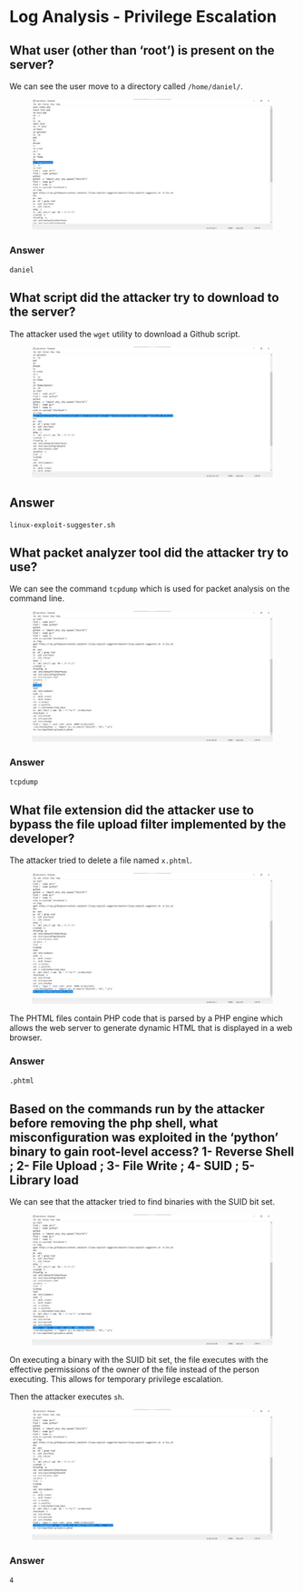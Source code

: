 # Log Analysis - Privilege Escalation

## What user (other than ‘root’) is present on the server?

We can see the user move to a directory called `/home/daniel/`.

<figure><img src="../.gitbook/assets/1 (71).png" alt=""><figcaption></figcaption></figure>

### Answer

```
daniel
```



## What script did the attacker try to download to the server?

The attacker used the `wget` utility to download a Github script.

<figure><img src="../.gitbook/assets/2 (68).png" alt=""><figcaption></figcaption></figure>

## Answer

```
linux-exploit-suggester.sh
```



## What packet analyzer tool did the attacker try to use?

We can see the command `tcpdump` which is used for packet analysis on the command line.

<figure><img src="../.gitbook/assets/3 (63).png" alt=""><figcaption></figcaption></figure>

### Answer

```
tcpdump
```



## What file extension did the attacker use to bypass the file upload filter implemented by the developer?

The attacker tried to delete a file named `x.phtml`.

<figure><img src="../.gitbook/assets/4 (49).png" alt=""><figcaption></figcaption></figure>

The PHTML files contain PHP code that is parsed by a PHP engine which allows the web server to generate dynamic HTML that is displayed in a web browser.

### Answer

```
.phtml
```



## Based on the commands run by the attacker before removing the php shell, what misconfiguration was exploited in the ‘python’ binary to gain root-level access? 1- Reverse Shell ; 2- File Upload ; 3- File Write ; 4- SUID ; 5- Library load

We can see that the attacker tried to find binaries with the SUID bit set.

<figure><img src="../.gitbook/assets/5 (46).png" alt=""><figcaption></figcaption></figure>

On executing a binary with the SUID bit set, the file executes with the effective permissions of the owner of the file instead of the person executing. This allows for temporary privilege escalation.

Then the attacker executes `sh`.

<figure><img src="../.gitbook/assets/6 (43).png" alt=""><figcaption></figcaption></figure>

### Answer

```
4
```
